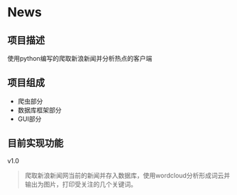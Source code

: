 # News

## 项目描述
使用python编写的爬取新浪新闻并分析热点的客户端

## 项目组成
+ 爬虫部分
+ 数据库框架部分
+ GUI部分

## 目前实现功能
v1.0
> 爬取新浪新闻网当前的新闻并存入数据库，使用wordcloud分析形成词云并输出为图片，打印受关注的几个关键词。